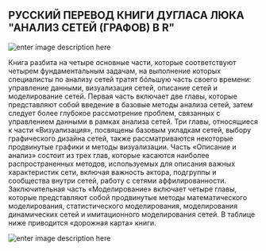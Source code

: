 ﻿

**РУССКИЙ ПЕРЕВОД КНИГИ ДУГЛАСА ЛЮКА "АНАЛИЗ СЕТЕЙ (ГРАФОВ) В R"**
----------------------------------------------------
![enter image description here](https://lh3.googleusercontent.com/4eDxFJ8fh2TkQm_PO3gRk8saNrfAVBfeJkxqTpaXfdk83MsvLQs3hptT1N18iWrfawExkKuvjmdX)

Книга разбита на четыре основные части, которые соответствуют четырем фундаментальным задачам, на выполнение которых специалисты по анализу сетей тратят бóльшую часть своего времени: управление данными, визуализация сетей, описание сетей и моделирование сетей. Первая часть включает две главы, которые представляют собой введение в базовые методы анализа сетей, затем следует более глубокое рассмотрение проблем, связанных с управлением данными в рамках анализа сетей. Три главы, относящиеся к части «Визуализация», посвящены базовым укладкам сетей, выбору графического дизайна сетей, также рассматриваются некоторые продвинутые графики и методы визуализации. Часть «Описание и анализ» состоит из трех глав, которые касаются наиболее распространенных методов, используемых для описания важных характеристик сети, включая важность актора, подгруппы и сообщества внутри сетей, работу с сетями аффилированности. Заключительная часть «Моделирование» включает четыре главы, которые представляют собой продвинутые методы математического моделирования, статистического моделирования, моделирования динамических сетей и имитационного моделирования сетей. В таблице ниже приводится «дорожная карта» книги.

![enter image description here](https://lh3.googleusercontent.com/-pAW_wk9e9_4/WmjwLhoBnpI/AAAAAAAAAL4/7Gc07sZVG0wIGcwHd8UsG0ybBLDYvGF6QCE0YBhgL/s0/Roadmap.png "Roadmap.png")
